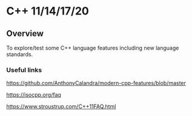 
# C++ 11/14/17/20

## Overview

To explore/test some C++ language features including new language standards.

### Useful links

https://github.com/AnthonyCalandra/modern-cpp-features/blob/master

https://isocpp.org/faq

https://www.stroustrup.com/C++11FAQ.html